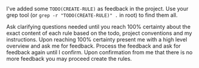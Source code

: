 I've added some `TODO(CREATE-RULE)` as feedback in the project. Use your grep tool (or `grep -r "TODO(CREATE-RULE)" .` in root) to find them all.

Ask clarifying questions needed until you reach 100% certainty about the exact content of each rule based on the todo, project conventions and my instructions.
Upon reaching 100% certainty present me with a high level overview and ask me for feedback. Process the feedback and ask for feedback again until I confirm.
Upon confirmation from me that there is no more feedback you may proceed create the rules.
